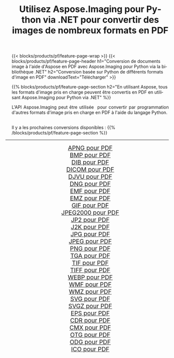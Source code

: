 ﻿---
title: Utilisez Aspose.Imaging pour Python via .NET pour convertir des images de nombreux formats en PDF 
weight: 3920
url: /fr/python-net/conversion/to/pdf 
lang: fr
langdirlevel: 2
locales: zh-hans,ja,it,ru,de,es,fr,nl,id,lt,pl,pt,vi,tr,ko,zh-hant,ar,hi,th,sv,cs,uk,he
description: Vous pouvez utiliser Aspose.Imaging pour Python via la bibliothèque .NET pour convertir une variété de formats en PDF
---

{{< blocks/products/pf/feature-page-wrap >}}
{{< blocks/products/pf/feature-page-header h1="Conversion de documents image à l'aide d'Aspose en PDF avec Aspose.Imaging pour Python via la bibliothèque .NET" h2="Conversion basée sur Python de différents formats d'image en PDF" downloadText="Télécharger" >}}


{{% blocks/products/pf/feature-page-section  h2="En utilisant Aspose, tous les formats d'image pris en charge peuvent être convertis en PDF en utilisant Aspose.Imaging pour Python via .NET" %}}
<p align=justify>L'API Aspose.Imaging peut être utilisée  pour convertir par programmation d'autres formats d'image pris en charge en PDF à l'aide du langage Python.</p>
<br/>
Il y a les prochaines conversions disponibles :
{{% /blocks/products/pf/feature-page-section %}}
<div class="container-fluid productfamilypage bg-gray">
    <div class="convertypes bg-gray agp-content section">
        <div class="container">
		<hr style="margin-left:-20px;"/>
		<div class="row other-converters" style="gap: 10px;font-size: 19px;text-align:center;">
		    <div class='col-md-2 other-converter remove-lp remove-rp'><a href="/imaging/fr/python-net/conversion/apng-to-pdf" style="padding:15px;">APNG pour PDF</a></div>
<div class='col-md-2 other-converter remove-lp remove-rp'><a href="/imaging/fr/python-net/conversion/bmp-to-pdf" style="padding:15px;">BMP pour PDF</a></div>
<div class='col-md-2 other-converter remove-lp remove-rp'><a href="/imaging/fr/python-net/conversion/dib-to-pdf" style="padding:15px;">DIB pour PDF</a></div>
<div class='col-md-2 other-converter remove-lp remove-rp'><a href="/imaging/fr/python-net/conversion/dicom-to-pdf" style="padding:15px;">DICOM pour PDF</a></div>
<div class='col-md-2 other-converter remove-lp remove-rp'><a href="/imaging/fr/python-net/conversion/djvu-to-pdf" style="padding:15px;">DJVU pour PDF</a></div>
<div class='col-md-2 other-converter remove-lp remove-rp'><a href="/imaging/fr/python-net/conversion/dng-to-pdf" style="padding:15px;">DNG pour PDF</a></div>
<div class='col-md-2 other-converter remove-lp remove-rp'><a href="/imaging/fr/python-net/conversion/emf-to-pdf" style="padding:15px;">EMF pour PDF</a></div>
<div class='col-md-2 other-converter remove-lp remove-rp'><a href="/imaging/fr/python-net/conversion/emz-to-pdf" style="padding:15px;">EMZ pour PDF</a></div>
<div class='col-md-2 other-converter remove-lp remove-rp'><a href="/imaging/fr/python-net/conversion/gif-to-pdf" style="padding:15px;">GIF pour PDF</a></div>
<div class='col-md-2 other-converter remove-lp remove-rp'><a href="/imaging/fr/python-net/conversion/jpeg2000-to-pdf" style="padding:15px;">JPEG2000 pour PDF</a></div>
<div class='col-md-2 other-converter remove-lp remove-rp'><a href="/imaging/fr/python-net/conversion/jp2-to-pdf" style="padding:15px;">JP2 pour PDF</a></div>
<div class='col-md-2 other-converter remove-lp remove-rp'><a href="/imaging/fr/python-net/conversion/j2k-to-pdf" style="padding:15px;">J2K pour PDF</a></div>
<div class='col-md-2 other-converter remove-lp remove-rp'><a href="/imaging/fr/python-net/conversion/jpg-to-pdf" style="padding:15px;">JPG pour PDF</a></div>
<div class='col-md-2 other-converter remove-lp remove-rp'><a href="/imaging/fr/python-net/conversion/jpeg-to-pdf" style="padding:15px;">JPEG pour PDF</a></div>
<div class='col-md-2 other-converter remove-lp remove-rp'><a href="/imaging/fr/python-net/conversion/png-to-pdf" style="padding:15px;">PNG pour PDF</a></div>
<div class='col-md-2 other-converter remove-lp remove-rp'><a href="/imaging/fr/python-net/conversion/tga-to-pdf" style="padding:15px;">TGA pour PDF</a></div>
<div class='col-md-2 other-converter remove-lp remove-rp'><a href="/imaging/fr/python-net/conversion/tif-to-pdf" style="padding:15px;">TIF pour PDF</a></div>
<div class='col-md-2 other-converter remove-lp remove-rp'><a href="/imaging/fr/python-net/conversion/tiff-to-pdf" style="padding:15px;">TIFF pour PDF</a></div>
<div class='col-md-2 other-converter remove-lp remove-rp'><a href="/imaging/fr/python-net/conversion/webp-to-pdf" style="padding:15px;">WEBP pour PDF</a></div>
<div class='col-md-2 other-converter remove-lp remove-rp'><a href="/imaging/fr/python-net/conversion/wmf-to-pdf" style="padding:15px;">WMF pour PDF</a></div>
<div class='col-md-2 other-converter remove-lp remove-rp'><a href="/imaging/fr/python-net/conversion/wmz-to-pdf" style="padding:15px;">WMZ pour PDF</a></div>
<div class='col-md-2 other-converter remove-lp remove-rp'><a href="/imaging/fr/python-net/conversion/svg-to-pdf" style="padding:15px;">SVG pour PDF</a></div>
<div class='col-md-2 other-converter remove-lp remove-rp'><a href="/imaging/fr/python-net/conversion/svgz-to-pdf" style="padding:15px;">SVGZ pour PDF</a></div>
<div class='col-md-2 other-converter remove-lp remove-rp'><a href="/imaging/fr/python-net/conversion/eps-to-pdf" style="padding:15px;">EPS pour PDF</a></div>
<div class='col-md-2 other-converter remove-lp remove-rp'><a href="/imaging/fr/python-net/conversion/cdr-to-pdf" style="padding:15px;">CDR pour PDF</a></div>
<div class='col-md-2 other-converter remove-lp remove-rp'><a href="/imaging/fr/python-net/conversion/cmx-to-pdf" style="padding:15px;">CMX pour PDF</a></div>
<div class='col-md-2 other-converter remove-lp remove-rp'><a href="/imaging/fr/python-net/conversion/otg-to-pdf" style="padding:15px;">OTG pour PDF</a></div>
<div class='col-md-2 other-converter remove-lp remove-rp'><a href="/imaging/fr/python-net/conversion/odg-to-pdf" style="padding:15px;">ODG pour PDF</a></div>
<div class='col-md-2 other-converter remove-lp remove-rp'><a href="/imaging/fr/python-net/conversion/ico-to-pdf" style="padding:15px;">ICO pour PDF</a></div>
                </div>
        </div>
    </div>
</div>
<br/>

